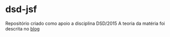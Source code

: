 # dsd-jsf
Repositório criado como apoio a disciplina DSD/2015
A teoria da matéria foi descrita no [blog](https://github.com/DirceuProfessor/dsd-jsf)
